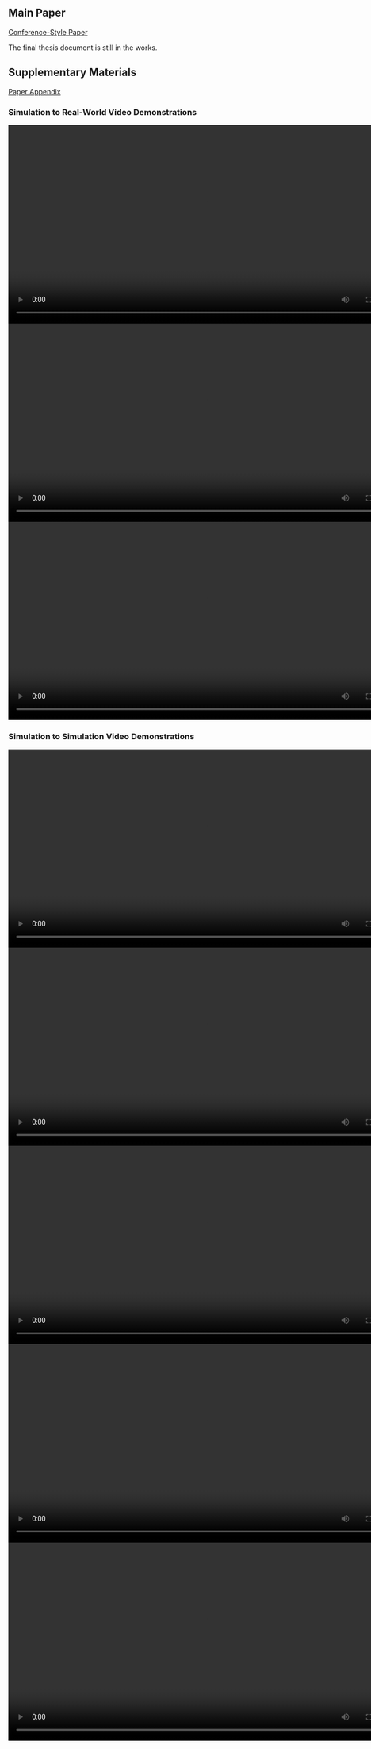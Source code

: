 ## Main Paper 
[Conference-Style Paper](PBIT__Copy_.pdf)

The final thesis document is still in the works. 

## Supplementary Materials
[Paper Appendix](supplementary.pdf)


### Simulation to Real-World Video Demonstrations
<video src="real_world_1.mov" width="800"  controls ></video>
<video src="real_world_2.mov" width="800"  controls ></video>
<video src="real_world_3.mov" width="800"  controls ></video>

### Simulation to Simulation Video Demonstrations
<video src="simulation_1.mov" width="800"  controls ></video>
<video src="simulation_2.mov" width="800"  controls ></video>
<video src="simulation_3.mov" width="800"  controls ></video>
<video src="simulation_4.mov" width="800"  controls ></video>
<video src="simulation_5.mov" width="800"  controls ></video>





